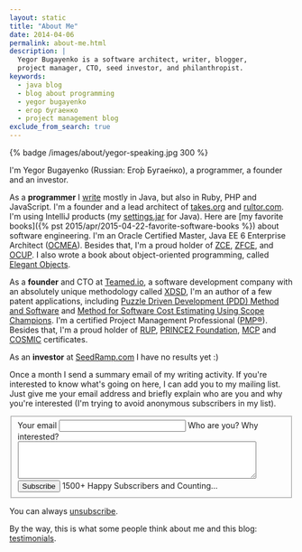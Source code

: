 ```yaml
---
layout: static
title: "About Me"
date: 2014-04-06
permalink: about-me.html
description: |
  Yegor Bugayenko is a software architect, writer, blogger,
  project manager, CTO, seed investor, and philanthropist.
keywords:
  - java blog
  - blog about programming
  - yegor bugayenko
  - егор бугаенко
  - project management blog
exclude_from_search: true
---
```


{% badge /images/about/yegor-speaking.jpg 300 %}

I'm Yegor Bugayenko (Russian:
<span lang="ru" xml:lang="ru">Ег&#x43E;&#x301;р Буга&#x435;&#x301;нко</span>),
a programmer, a founder and an investor.

As a **programmer** I [write](https://github.com/yegor256)
mostly in Java, but also in Ruby, PHP and JavaScript.
I'm a founder and a lead architect of
[takes.org](http://www.takes.org) and [rultor.com](http://www.rultor.com). I'm using
IntelliJ products (my [settings.jar](http://img.teamed.io/settings.jar) for Java).
Here are [my favorite books]({% pst 2015/apr/2015-04-22-favorite-software-books %})
about software engineering.
I'm an Oracle Certified Master, Java EE 6 Enterprise Architect
([OCMEA](http://en.wikipedia.org/wiki/Sun_Certified_Enterprise_Architect)).
Besides that, I'm a proud holder of
[ZCE](http://www.zend.com/en/yellow-pages/ZEND007965),
[ZFCE](http://www.zend.com/en/yellow-pages/ZEND007965), and
[OCUP](http://www.omg.org/uml-certification/).
I also wrote a book about object-oriented programming,
called [Elegant Objects](/elegant-objects.html).

As a **founder** and CTO at [Teamed.io](http://www.teamed.io/),
a software development company with an absolutely unique
methodology called [XDSD](http://www.xdsd.org),
I'm an author of a few patent applications, including
[Puzzle Driven Development (PDD) Method and Software](https://www.google.com/patents/US20120023476)
and
[Method for Software Cost Estimating Using Scope Champions](https://www.google.com/patents/US20100042968).
I'm a certified Project Management Professional
([PMP&reg;](http://www.pmi.org/Certification/Project-Management-Professional-PMP.aspx)).
Besides that, I'm a proud holder of
[RUP](http://www-03.ibm.com/certify/certs/38008003.shtml),
[PRINCE2 Foundation](https://www.prince2.com/uk),
[MCP](https://www.mcpvirtualbusinesscard.com/Profile.aspx?ID=df72ca54-8fc9-439a-870c-1b938bd762cf) and
[COSMIC](http://www.cosmicon.com/certificateHoldersV3.asp) certificates.

As an **investor** at [SeedRamp.com](http://www.seedramp.com) I have
no results yet :)

Once a month I send a summary email of my writing activity. If
you're interested to know what's going on here, I can add you to my
mailing list. Just give me your email address and briefly explain who are
you and why you're interested (I'm trying to avoid anonymous
subscribers in my list).

<form class="unprintable" action="http://formspree.io/blog@yegor256.com" method="POST"><fieldset id="form">
  <input type="hidden" name="_next" value="http://www.yegor256.com/subscribed.html"/>
  <input type="hidden" name="_subject" value="subscribe me"/>
  <input type="hidden" name="_format" value="text"/>
  <label for="email">Your email</label>
  <input id="email" class="field field-text" name="email" size="25" maxlength="255" type="email" required="required"/>
  <label for="reason">Who are you? Why interested?</label>
  <textarea id="reason" cols="50" name="reason" class="field field-text" rows="4" required="required"></textarea>
  <label for="subscribe">&nbsp;</label>
  <button id="subscribe" class="field">Subscribe</button>
  <span class="note">1500+ Happy Subscribers and Counting...</span>
</fieldset></form>

You can always [unsubscribe](/unsubscribe.html).

<script src="http://platform.twitter.com/oct.js" async='async' defer='defer'></script>
<script src="/js/about.js?{{ site.data['hash'] }}"></script>

By the way, this is what some people think about me
and this blog: [testimonials](/testimonials.html).
